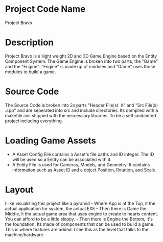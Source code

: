# Project Code Name
Project Bravo

# Description
Project Bravo is a liight weight 2D and 3D Game Engine based on the Entity Component System. The Game Engine is broken into two parts, the "Game" and the "Engine". "Engine" is made up of modules and "Game" uses those modules to build a game.

# Source Code
The Source Code is broken into 2x parts "Header File(s) .h" and "Src File(s) .cpp" and are seperated into src and include directories. Its compiled with a makefile ans shipped with the neccessary libraries. To be a self containted project including everything.

# Loading Game Assets
- A Asset Config File contains a Asset's file paths and ID integer. The ID will be used so a Entity can be associated with it.
- A Entity File is used for Cameras, Models, and Geometry. It contains information such as Asset ID and a object Position, Rotation, and Scale.

# Layout
I like visualizing this project like a pyramid
    - Where App is at the Top, it the actual application for system, the actual EXE
    - Then there is Game the Middle, it the actual game area that uses engine to create to hearts content. You can afford to be a little sloppy.
    - Then there is Engine the Bottom, it's the foundation. Its made of components that can be used to build a game. This is where features are added. I see this as the level that talks to the machine/hardware.